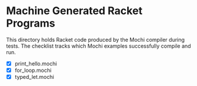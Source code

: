 # Machine Generated Racket Programs

This directory holds Racket code produced by the Mochi compiler during tests. The checklist tracks which Mochi examples successfully compile and run.

- [x] print_hello.mochi
- [x] for_loop.mochi
- [x] typed_let.mochi
